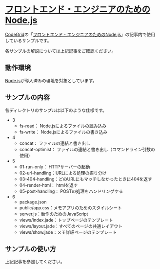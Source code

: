 # [フロントエンド・エンジニアのためのNode.js](https://app.codegrid.net/series/2014-nodejs)

[CodeGrid](http://www.codegrid.net/)の「[フロントエンド・エンジニアのためのNode.js](https://app.codegrid.net/series/2014-nodejs)」の記事内で使用しているサンプルです。

各サンプルの解説については上記記事をご確認ください。

## 動作環境

[Node.js](http://nodejs.org/)が導入済みの環境を対象としています。

## サンプルの内容

各ディレクトリのサンプルは以下のような仕様です。

- 3
    - fs-read： Node.jsによるファイルの読み込み
    - fs-write： Node.jsによるファイルの書き込み
- 4
  - concat： ファイルの連結と書き出し
  - concat-optimist： ファイルの連結と書き出し（コマンドライン引数の使用）
- 5
  - 01-run-only： HTTPサーバーの起動
  - 02-url-handling：URLによる処理の振り分け
  - 03-404-handling：どのURLにもマッチしなかったときに404を返す
  - 04-render-html： htmlを返す
  - 05-post-handling： POSTの処理をハンドリングする
- 6
  - package.json
  - public/app.css：メモアプリのためのスタイルシート
  - server.js：動作のためのJavaScript
  - views/index.jade：トップページのテンプレート
  - views/layout.jade：すべてのページの共通レイアウト
  - views/show.jade：メモ詳細ページのテンプレート

## サンプルの使い方

上記記事を参照してください。

